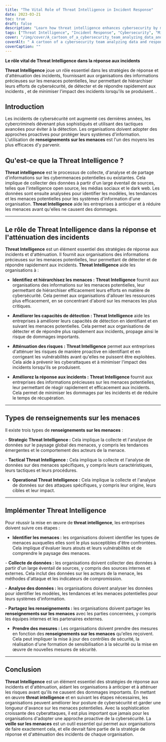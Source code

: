 ```yaml
---
title: "The Vital Role of Threat Intelligence in Incident Response"
date: 2023-03-21
toc: true
draft: false
description: "Learn how threat intelligence enhances cybersecurity by mitigating and responding to cyber attacks."
tags: ["Threat Intelligence", "Incident Response", "Cybersecurity", "Mitigation", "Cyber Attacks", "Data Analysis", "Information Systems", "Risk Management", "Vulnerability Assessment", "Detection Capabilities", "Security Controls", "Strategic Intelligence", "Tactical Intelligence", "Operational Intelligence", "Threat Landscape", "Emerging Trends", "Security Awareness", "Digital Forensics", "Cyber Threats", "Dark Web"]
cover: "/img/cover/A_cartoon_of_a_cybersecurity_team_analyzing_data_and_response.png"
coverAlt: " A cartoon of a cybersecurity team analyzing data and responding to an attack while a magnifying glass hovers over them."
coverCaption: ""
---
```


**Le rôle vital de Threat Intelligence dans la réponse aux incidents**  **Threat Intelligence** joue un rôle essentiel dans les stratégies de réponse et d'atténuation des incidents, fournissant aux organisations des informations précieuses sur les menaces potentielles, leur permettant de hiérarchiser leurs efforts de cybersécurité, de détecter et de répondre rapidement aux incidents , et de minimiser l'impact des incidents lorsqu'ils se produisent. .  ## Introduction Les incidents de cybersécurité ont augmenté ces dernières années, les cybercriminels dévenant plus sophistiqués et utilisant des tactiques avancées pour éviter à la détection. Les organisations doivent adopter des approches proactives pour protéger leurs systèmes d'information. L'utilisation de **renseignements sur les menaces** est l'un des moyens les plus efficaces d'y parvenir.  ## Qu'est-ce que la Threat Intelligence ? **Threat intelligence** est le processus de collecte, d'analyse et de partage d'informations sur les cybermenaces potentielles ou existantes. Cela implique de collecter des données à partir d'un large éventail de sources, telles que l'intelligence open source, les médias sociaux et le dark web. Les données sont ensuite analysées pour identifier les modèles, les tendances et les menaces potentielles pour les systèmes d'information d'une organisation. **Threat Intelligence** aide les entreprises à anticiper et à réduire les menaces avant qu'elles ne causent des dommages.  ____  ## Le rôle de Threat Intelligence dans la réponse et l'atténuation des incidents **Threat Intelligence** est un élément essentiel des stratégies de réponse aux incidents et d'atténuation. Il fournit aux organisations des informations précieuses sur les menaces potentielles, leur permettant de détecter et de répondre rapidement aux incidents. **Threat Intelligence** aide les organisations à :  - **Identifiez et hiérarchisez les menaces :** **Threat Intelligence** fournit aux organisations des informations sur les menaces potentielles, leur permettant de hiérarchiser efficacement leurs efforts en matière de cybersécurité. Cela permet aux organisations d'allouer les ressources plus efficacement, en se concentrant d'abord sur les menaces les plus critiques.  - **Améliorer les capacités de détection :** **Threat Intelligence** aide les entreprises à améliorer leurs capacités de détection en identifiant et en suivant les menaces potentielles. Cela permet aux organisations de détecter et de répondre plus rapidement aux incidents, propage ainsi le risque de dommages importants.  - **Atténuation des risques :** **Threat Intelligence** permet aux entreprises d'atténuer les risques de manière proactive en identifiant et en corrigeant les vulnérabilités avant qu'elles ne puissent être exploitées. Cela aide à prévenir les cyberattaques et à minimiser l'impact des incidents lorsqu'ils se produisent.  - **Améliorez la réponse aux incidents :** **Threat Intelligence** fournit aux entreprises des informations précieuses sur les menaces potentielles, leur permettant de réagir rapidement et efficacement aux incidents. Cela permet de minimiser les dommages par les incidents et de réduire le temps de récupération.  ____  ## Types de renseignements sur les menaces Il existe trois types de **renseignements sur les menaces** :  - **Strategic Threat Intelligence :** Cela implique la collecte et l'analyse de données sur le paysage global des menaces, y compris les tendances émergentes et le comportement des acteurs de la menace.  - **Tactical Threat Intelligence :** Cela implique la collecte et l'analyse de données sur des menaces spécifiques, y compris leurs caractéristiques, leurs tactiques et leurs procédures.  - **Operational Threat Intelligence :** Cela implique la collecte et l'analyse de données sur des attaques spécifiques, y compris leur origine, leurs cibles et leur impact.  ____  ## Implémenter Threat Intelligence Pour réussir la mise en œuvre de **threat intelligence**, les entreprises doivent suivre ces étapes :  - **Identifier les menaces :** les organisations doivent identifier les types de menaces auxquelles elles sont le plus susceptibles d'être confrontées. Cela implique d'évaluer leurs atouts et leurs vulnérabilités et de comprendre le paysage des menaces.  - **Collecte de données :** les organisations doivent collecter des données à partir d'un large éventail de sources, y compris des sources internes et externes. Cela inclut des données sur les acteurs de la menace, les méthodes d'attaque et les indicateurs de compromission.  - **Analyse des données :** les organisations doivent analyser les données pour identifier les modèles, les tendances et les menaces potentielles pour leurs systèmes d'information.  - **Partagez les renseignements :** les organisations doivent partager les **renseignements sur les menaces** avec les parties concernées, y compris les équipes internes et les partenaires externes.  - **Prendre des mesures :** Les organisations doivent prendre des mesures en fonction des **renseignements sur les menaces** qu'elles reçoivent. Cela peut impliquer la mise à jour des contrôles de sécurité, la réalisation d'une formation de sensibilisation à la sécurité ou la mise en œuvre de nouvelles mesures de sécurité.  _____  ## Conclusion **Threat Intelligence** est un élément essentiel des stratégies de réponse aux incidents et d'atténuation, aidant les organisations à anticiper et à atténuer les risques avant qu'ils ne causent des dommages importants. En mettant en œuvre **threat intelligence** et en suivant les étapes nécessaires, les organisations peuvent améliorer leur posture de cybersécurité et garder une longueur d'avance sur les menaces potentielles. Avec la sophistication croissante des cyberattaques, il est plus important que jamais pour les organisations d'adopter une approche proactive de la cybersécurité. La **veille sur les menaces** est un outil essentiel qui permet aux organisations de faire exactement cela, et elle devrait faire partie de la stratégie de réponse et d'atténuation des incidents de chaque organisation.
